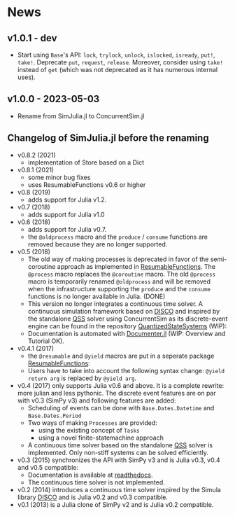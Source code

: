 # News

## v1.0.1 - dev

- Start using `Base`'s API: `lock`, `trylock`, `unlock`, `islocked`, `isready`, `put!`, `take!`. Deprecate `put`, `request`, `release`. Moreover, consider using `take!` instead of `get` (which was not deprecated as it has numerous internal uses).

## v1.0.0 - 2023-05-03

- Rename from SimJulia.jl to ConcurrentSim.jl

## Changelog of SimJulia.jl before the renaming

* v0.8.2 (2021)
  * implementation of Store based on a Dict
* v0.8.1 (2021)
  * some minor bug fixes
  * uses ResumableFunctions v0.6 or higher 
* v0.8 (2019)
  * adds support for Julia v1.2.
* v0.7 (2018)
  * adds support for Julia v1.0
* v0.6 (2018)
  * adds support for Julia v0.7.
  * the `@oldprocess` macro and the `produce` / `consume` functions are removed because they are no longer supported.
* v0.5 (2018)
  * The old way of making processes is deprecated in favor of the semi-coroutine approach as implemented in [ResumableFunctions](https://github.com/BenLauwens/ResumableFunctions.jl.git). The `@process` macro replaces the `@coroutine` macro. The old `@process` macro is temporarily renamed `@oldprocess` and will be removed when the infrastructure supporting the `produce` and the `consume` functions is no longer available in Julia. (DONE)
  * This version no longer integrates a continuous time solver. A continuous simulation framework based on [DISCO](http://www.akira.ruc.dk/~keld/research/DISCO/) and inspired by the standalone [QSS](https://sourceforge.net/projects/qssengine/) solver using ConcurrentSim as its discrete-event engine can be found in the repository [QuantizedStateSystems](https://github.com/BenLauwens/QuantizedStateSystems.jl.git) (WIP):
  * Documentation is automated with [Documenter.jl](https://github.com/JuliaDocs/Documenter.jl) (WIP: Overview and Tutorial OK).
* v0.4.1 (2017)
  * the `@resumable` and `@yield` macros are put in a seperate package [ResumableFunctions](https://github.com/BenLauwens/ResumableFunctions.jl.git):
  * Users have to take into account the following syntax change: `@yield return arg` is replaced by `@yield arg`.
* v0.4 (2017) only supports Julia v0.6 and above. It is a complete rewrite: more julian and less pythonic. The discrete event features are on par with v0.3 (SimPy v3) and following features are added:
  * Scheduling of events can be done with `Base.Dates.Datetime` and `Base.Dates.Period`
  * Two ways of making `Processes` are provided:
    - using the existing concept of `Tasks`
    - using a novel finite-statemachine approach
  * A continuous time solver based on the standalone [QSS](https://sourceforge.net/projects/qssengine/) solver is implemented. Only non-stiff systems can be solved efficiently.
* v0.3 (2015) synchronizes the API with SimPy v3 and is Julia v0.3, v0.4 and v0.5 compatible:
  * Documentation is available at [readthedocs](http://simjuliajl.readthedocs.org/en/latest/).
  * The continuous time solver is not implemented.
* v0.2 (2014) introduces a continuous time solver inspired by the Simula library [DISCO](http://www.akira.ruc.dk/~keld/research/DISCO/) and is Julia v0.2 and v0.3 compatible.
* v0.1 (2013) is a Julia clone of SimPy v2 and is Julia v0.2 compatible.
